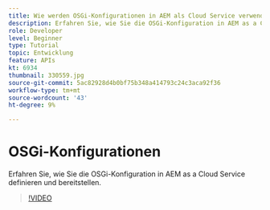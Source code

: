 ```yaml
---
title: Wie werden OSGi-Konfigurationen in AEM als Cloud Service verwendet?
description: Erfahren Sie, wie Sie die OSGi-Konfiguration in AEM as a Cloud Service definieren und bereitstellen.
role: Developer
level: Beginner
type: Tutorial
topic: Entwicklung
feature: APIs
kt: 6934
thumbnail: 330559.jpg
source-git-commit: 5ac82928d4b0bf75b348a414793c24c3aca92f36
workflow-type: tm+mt
source-wordcount: '43'
ht-degree: 9%

---
```



# OSGi-Konfigurationen

Erfahren Sie, wie Sie die OSGi-Konfiguration in AEM as a Cloud Service definieren und bereitstellen.

>[!VIDEO](https://video.tv.adobe.com/v/330559/?quality=12&learn=on)